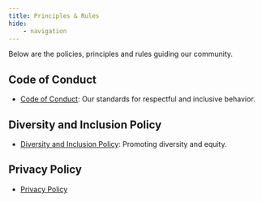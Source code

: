 ```yaml
---
title: Principles & Rules
hide:
    - navigation
---
```

Below are the policies, principles and rules guiding our community. 

## Code of Conduct
- [Code of Conduct](Code_of_Conduct.md): Our standards for respectful and inclusive behavior.

## Diversity and Inclusion Policy
- [Diversity and Inclusion Policy](Diversity_and_Inclusion_Policy.md): Promoting diversity and equity.

## Privacy Policy
- [Privacy Policy](../policies/PrivacyPolicy.md)